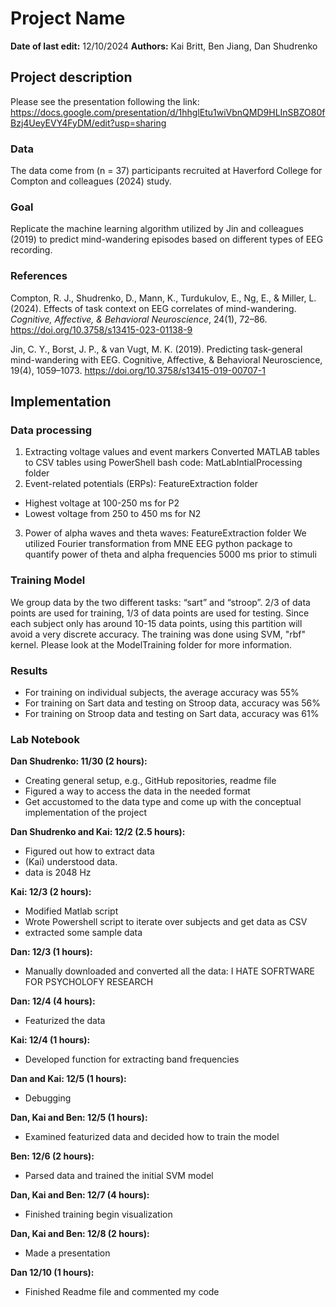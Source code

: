 # Project Name
**Date of last edit:** 12/10/2024
**Authors:** Kai Britt, Ben Jiang, Dan Shudrenko

## Project description
Please see the presentation following the link: https://docs.google.com/presentation/d/1hhglEtu1wiVbnQMD9HLInSBZO80fBzj4UeyEVY4FyDM/edit?usp=sharing
### Data
The data come from (n = 37) participants recruited at Haverford College for Compton and colleagues (2024) study.
### Goal
Replicate the machine learning algorithm utilized by Jin and colleagues (2019) to predict mind-wandering episodes based on different types of EEG recording. 
### References
Compton, R. J., Shudrenko, D., Mann, K., Turdukulov, E., Ng, E., & Miller, L. (2024). Effects of task context on EEG correlates of mind-wandering. _Cognitive, Affective, & Behavioral Neuroscience_, 24(1), 72–86. https://doi.org/10.3758/s13415-023-01138-9

Jin, C. Y., Borst, J. P., & van Vugt, M. K. (2019). Predicting task-general mind-wandering with EEG. Cognitive, Affective, & Behavioral Neuroscience, 19(4), 1059–1073. https://doi.org/10.3758/s13415-019-00707-1
## Implementation
### Data processing
1. Extracting voltage values and event markers
Converted MATLAB tables to CSV tables using PowerShell bash code: MatLabIntialProcessing folder
3. Event-related potentials (ERPs): FeatureExtraction folder
- Highest voltage at 100-250 ms for P2
- Lowest voltage from 250 to 450 ms for N2
3. Power of alpha waves and theta waves: FeatureExtraction folder
We utilized Fourier transformation from MNE EEG python package to quantify power of theta and alpha frequencies 5000 ms prior to stimuli
### Training Model
We group data by the two different tasks: “sart” and “stroop”. 2/3 of data points are used for training, 1/3 of data points are used for testing. Since each subject only has around 10-15 data points, using this partition will avoid a very discrete accuracy. The training was done using SVM, "rbf" kernel. Please look at the ModelTraining folder for more information. 
### Results
- For training on individual subjects, the average accuracy was 55%
- For training on Sart data and testing on Stroop data, accuracy was 56%
- For training on Stroop data and testing on Sart data, accuracy was 61%

### Lab Notebook
**Dan Shudrenko: 11/30 (2 hours):**
- Creating general setup, e.g., GitHub repositories, readme file 
- Figured a way to access the data in the needed format
- Get accustomed to the data type and come up with the conceptual implementation of the project

**Dan Shudrenko and Kai: 12/2 (2.5 hours):**
- Figured out how to extract data
- (Kai) understood data.
- data is 2048 Hz

**Kai: 12/3 (2 hours):**
- Modified Matlab script
- Wrote Powershell script to iterate over subjects and get data as CSV 
- extracted some sample data

**Dan: 12/3 (1 hours):**
- Manually downloaded and converted all the data: I HATE SOFRTWARE FOR PSYCHOLOFY RESEARCH

**Dan: 12/4 (4 hours):**
- Featurized the data

**Kai: 12/4 (1 hours):**
- Developed function for extracting band frequencies

**Dan and Kai: 12/5 (1 hours):**
- Debugging

**Dan, Kai and Ben: 12/5 (1 hours):**
- Examined featurized data and decided how to train the model

**Ben: 12/6 (2 hours):**
- Parsed data and trained the initial SVM model

**Dan, Kai and Ben: 12/7 (4 hours):**
- Finished training begin visualization

**Dan, Kai and Ben: 12/8 (2 hours):**
- Made a presentation

**Dan 12/10 (1 hours):**
- Finished Readme file and commented my code
